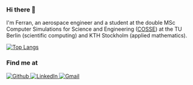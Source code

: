 ### Hi there 👋

I'm Ferran, an aerospace engineer and a student at the double MSc Computer Simulations for Science and Engineering ([COSSE](https://www.kth.se/en/studies/master/computer-simulations-for-science-and-engineering/msc-computer-simulations-for-science-and-engineering-1.44243)) at the TU Berlin (scientific computing) and KTH Stockholm (applied mathematics).

[![Top Langs](https://github-readme-stats.vercel.app/api/top-langs/?username=ferdean&hide=jupyter%20notebook)](https://github.com/anuraghazra/github-readme-stats)

### Find me at
<a href="https://github.com/ferdean">
  <img alt="Github" src="https://img.shields.io/badge/github-%23121011.svg?style=for-the-badge&logo=github&logoColor=white" />
</a> 
<a href="https://www.linkedin.com/in/ferrandeandres/">
  <img alt="LinkedIn" src="https://img.shields.io/badge/linkedin-%230077B5.svg?style=for-the-badge&logo=linkedin&logoColor=white" />
</a>
<a href="mailto:deandresvertferran@gmail.com">
  <img alt="Gmail" src="https://img.shields.io/badge/Gmail-D14836?style=for-the-badge&logo=gmail&logoColor=white" />
 
